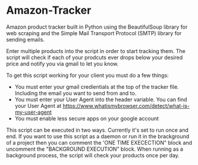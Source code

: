 # Amazon-Tracker

Amazon product tracker built in Python using the BeautifulSoup library for web scraping and the Simple Mail Transport Protocol (SMTP) library for sending emails.

Enter multiple products into the script in order to start tracking them. The script will check if each of your prodcuts ever drops below your desired price and notify you via gmail to let you know.

To get this script working for your client you must do a few things:
- You must enter your gmail credientials at the top of the tracker file. Including the email you want to send from and to.
- You must enter your User Agent into the header variable. You can find your User Agent at https://www.whatismybrowser.com/detect/what-is-my-user-agent
- You must enable less secure apps on your google account 

This script can be executed in two ways. Currently it's set to run once and end. If you want to use this script as a daemon or run it in the brackground of a project then you can comment the 'ONE TIME EXECECTION" block and uncomment the "BACKGROUND EXECUTION" block. When running as a background process, the script will check your products once per day.
